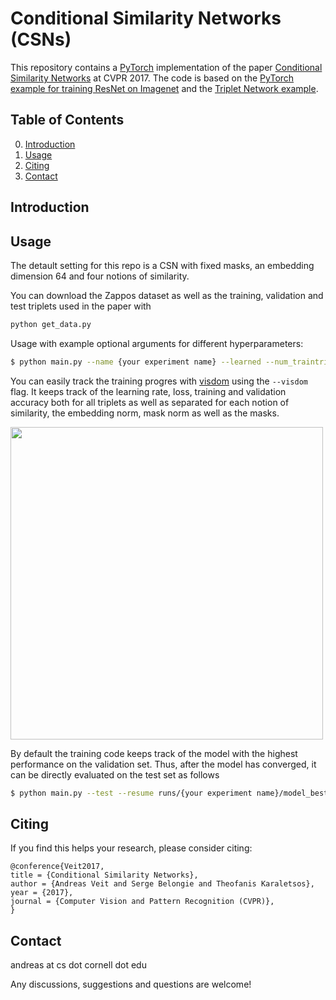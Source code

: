 # Conditional Similarity Networks (CSNs)

This repository contains a [PyTorch](http://pytorch.org/) implementation of the paper [Conditional Similarity Networks](https://arxiv.org/abs/1603.07810) at CVPR 2017. The code is based on the [PyTorch example for training ResNet on Imagenet](https://github.com/pytorch/examples/tree/master/imagenet) and the [Triplet Network example](https://github.com/andreasveit/triplet-network-pytorch).

## Table of Contents
0. [Introduction](#introduction)
0. [Usage](#usage)
0. [Citing](#citing)
0. [Contact](#contact)

## Introduction

## Usage
The detault setting for this repo is a CSN with fixed masks, an embedding dimension 64 and four notions of similarity.

You can download the Zappos dataset as well as the training, validation and test triplets used in the paper with

```sh
python get_data.py
```

Usage with example optional arguments for different hyperparameters:
```sh
$ python main.py --name {your experiment name} --learned --num_traintriplets 200000
```

You can easily track the training progres with [visdom](https://github.com/facebookresearch/visdom) using the `--visdom` flag. It keeps track of the learning rate, loss, training and validation accuracy both for all triplets as well as separated for each notion of similarity, the embedding norm, mask norm as well as the masks.

<img src="https://github.com/andreasveit/conditional-similarity-networks/blob/master/images/visdom.png?raw=true" width="500">

By default the training code keeps track of the model with the highest performance on the validation set. Thus, after the model has converged, it can be directly evaluated on the test set as follows
```sh
$ python main.py --test --resume runs/{your experiment name}/model_best.pth.tar
```

## Citing
If you find this helps your research, please consider citing:

```
@conference{Veit2017,
title = {Conditional Similarity Networks},
author = {Andreas Veit and Serge Belongie and Theofanis Karaletsos},
year = {2017},
journal = {Computer Vision and Pattern Recognition (CVPR)},
}
```

## Contact
andreas at cs dot cornell dot edu 

Any discussions, suggestions and questions are welcome!
